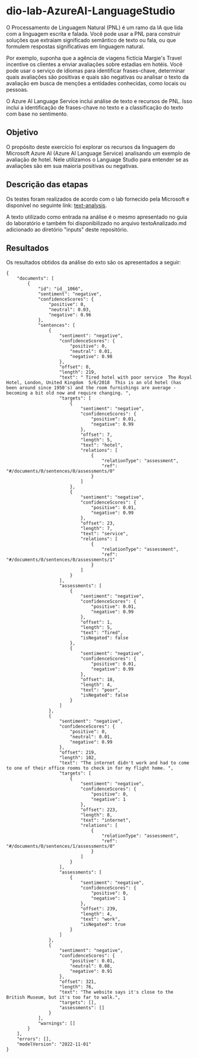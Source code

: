 # dio-lab-AzureAI-LanguageStudio

O Processamento de Linguagem Natural (PNL) é um ramo da IA ​​que lida com a linguagem escrita e falada. Você pode usar a PNL para construir soluções que extraiam significado semântico de texto ou fala, ou que formulem respostas significativas em linguagem natural.

Por exemplo, suponha que a agência de viagens fictícia Margie's Travel incentive os clientes a enviar avaliações sobre estadias em hotéis. Você pode usar o serviço de idiomas para identificar frases-chave, determinar quais avaliações são positivas e quais são negativas ou analisar o texto da avaliação em busca de menções a entidades conhecidas, como locais ou pessoas.

O Azure AI Language Service inclui análise de texto e recursos de PNL. Isso inclui a identificação de frases-chave no texto e a classificação do texto com base no sentimento.

## Objetivo
O propósito deste exercício foi explorar os recursos da linguagem do Microsoft Azure AI (Azure AI Language Service) analisando um exemplo de avaliação de hotel. Nele utilizamos o Language Studio para entender se as avaliações são em sua maioria positivas ou negativas.


## Descrição das etapas
Os testes foram realizados de acordo com o lab fornecido pela Microsoft e disponível no seguinte link: [text-analysis](https://microsoftlearning.github.io/mslearn-ai-fundamentals/Instructions/Labs/06-text-analysis.html).

A texto utilizado como entrada na análise é o mesmo apresentado no guia do laboratório e também foi disponibilizado no arquivo textoAnalizado.md adicionado ao diretório "inputs" deste repositório.

## Resultados
Os resultados obtidos da análise do exto são os apresentados a seguir:

```
{
    "documents": [
        {
            "id": "id__1066",
            "sentiment": "negative",
            "confidenceScores": {
                "positive": 0,
                "neutral": 0.03,
                "negative": 0.96
            },
            "sentences": [
                {
                    "sentiment": "negative",
                    "confidenceScores": {
                        "positive": 0,
                        "neutral": 0.01,
                        "negative": 0.98
                    },
                    "offset": 0,
                    "length": 219,
                    "text": " Tired hotel with poor service  The Royal Hotel, London, United Kingdom  5/6/2018  This is an old hotel (has been around since 1950's) and the room furnishings are average - becoming a bit old now and require changing. ",
                    "targets": [
                        {
                            "sentiment": "negative",
                            "confidenceScores": {
                                "positive": 0.01,
                                "negative": 0.99
                            },
                            "offset": 7,
                            "length": 5,
                            "text": "hotel",
                            "relations": [
                                {
                                    "relationType": "assessment",
                                    "ref": "#/documents/0/sentences/0/assessments/0"
                                }
                            ]
                        },
                        {
                            "sentiment": "negative",
                            "confidenceScores": {
                                "positive": 0.01,
                                "negative": 0.99
                            },
                            "offset": 23,
                            "length": 7,
                            "text": "service",
                            "relations": [
                                {
                                    "relationType": "assessment",
                                    "ref": "#/documents/0/sentences/0/assessments/1"
                                }
                            ]
                        }
                    ],
                    "assessments": [
                        {
                            "sentiment": "negative",
                            "confidenceScores": {
                                "positive": 0.01,
                                "negative": 0.99
                            },
                            "offset": 1,
                            "length": 5,
                            "text": "Tired",
                            "isNegated": false
                        },
                        {
                            "sentiment": "negative",
                            "confidenceScores": {
                                "positive": 0.01,
                                "negative": 0.99
                            },
                            "offset": 18,
                            "length": 4,
                            "text": "poor",
                            "isNegated": false
                        }
                    ]
                },
                {
                    "sentiment": "negative",
                    "confidenceScores": {
                        "positive": 0,
                        "neutral": 0.01,
                        "negative": 0.99
                    },
                    "offset": 219,
                    "length": 102,
                    "text": "The internet didn't work and had to come to one of their office rooms to check in for my flight home. ",
                    "targets": [
                        {
                            "sentiment": "negative",
                            "confidenceScores": {
                                "positive": 0,
                                "negative": 1
                            },
                            "offset": 223,
                            "length": 8,
                            "text": "internet",
                            "relations": [
                                {
                                    "relationType": "assessment",
                                    "ref": "#/documents/0/sentences/1/assessments/0"
                                }
                            ]
                        }
                    ],
                    "assessments": [
                        {
                            "sentiment": "negative",
                            "confidenceScores": {
                                "positive": 0,
                                "negative": 1
                            },
                            "offset": 239,
                            "length": 4,
                            "text": "work",
                            "isNegated": true
                        }
                    ]
                },
                {
                    "sentiment": "negative",
                    "confidenceScores": {
                        "positive": 0.01,
                        "neutral": 0.08,
                        "negative": 0.91
                    },
                    "offset": 321,
                    "length": 76,
                    "text": "The website says it's close to the British Museum, but it's too far to walk.",
                    "targets": [],
                    "assessments": []
                }
            ],
            "warnings": []
        }
    ],
    "errors": [],
    "modelVersion": "2022-11-01"
}


```
